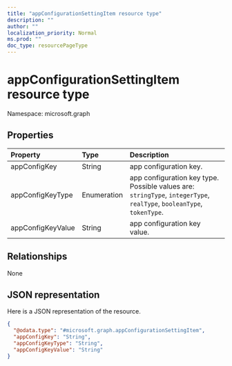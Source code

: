 ```yaml
---
title: "appConfigurationSettingItem resource type"
description: ""
author: ""
localization_priority: Normal
ms.prod: ""
doc_type: resourcePageType
---
```


# appConfigurationSettingItem resource type


Namespace: microsoft.graph



## Properties
|Property|Type|Description|
|:---|:---|:---|
|appConfigKey|String|app configuration key.|
|appConfigKeyType|Enumeration|app configuration key type. Possible values are: `stringType`, `integerType`, `realType`, `booleanType`, `tokenType`.|
|appConfigKeyValue|String|app configuration key value.|

## Relationships
None

## JSON representation
Here is a JSON representation of the resource.
<!-- {
  "blockType": "resource",
  "@odata.type": "microsoft.graph.appConfigurationSettingItem"
}
-->
``` json
{
  "@odata.type": "#microsoft.graph.appConfigurationSettingItem",
  "appConfigKey": "String",
  "appConfigKeyType": "String",
  "appConfigKeyValue": "String"
}
```

